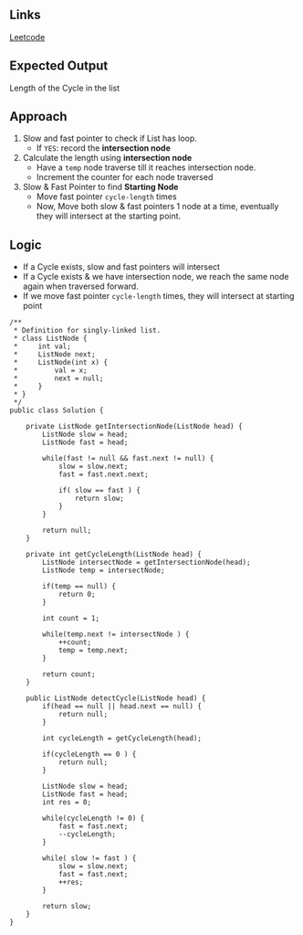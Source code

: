 ## Links
[Leetcode](https://leetcode.com/problems/linked-list-cycle-ii/description/)

## Expected Output
Length of the Cycle in the list

## Approach
1. Slow and fast pointer to check if List has loop.
    - If `YES`: record the **intersection node**
2. Calculate the length using **intersection node**
    - Have a `temp` node traverse till it reaches intersection node.
    - Increment the counter for each node traversed
3. Slow & Fast Pointer to find **Starting Node**
    - Move fast pointer `cycle-length` times
    - Now, Move both slow & fast pointers 1 node at a time, eventually they will intersect at the starting point.

## Logic
- If a Cycle exists, slow and fast pointers will intersect
- If a Cycle exists & we have intersection node, we reach the same node again when traversed forward.
- If we move fast pointer `cycle-length` times, they will intersect at starting point

```
/**
 * Definition for singly-linked list.
 * class ListNode {
 *     int val;
 *     ListNode next;
 *     ListNode(int x) {
 *         val = x;
 *         next = null;
 *     }
 * }
 */
public class Solution {

    private ListNode getIntersectionNode(ListNode head) {
        ListNode slow = head;
        ListNode fast = head;

        while(fast != null && fast.next != null) {
            slow = slow.next;
            fast = fast.next.next;

            if( slow == fast ) {
                return slow;
            }
        }

        return null;
    }

    private int getCycleLength(ListNode head) {
        ListNode intersectNode = getIntersectionNode(head);
        ListNode temp = intersectNode;

        if(temp == null) {
            return 0;
        }

        int count = 1;

        while(temp.next != intersectNode ) {
            ++count;
            temp = temp.next;
        }

        return count;
    }

    public ListNode detectCycle(ListNode head) {
        if(head == null || head.next == null) {
            return null;
        }

        int cycleLength = getCycleLength(head);

        if(cycleLength == 0 ) {
            return null;
        }

        ListNode slow = head;
        ListNode fast = head;
        int res = 0;

        while(cycleLength != 0) {
            fast = fast.next;
            --cycleLength;
        }

        while( slow != fast ) {
            slow = slow.next;
            fast = fast.next;
            ++res;
        }

        return slow;
    }
}
```